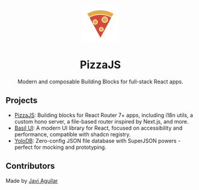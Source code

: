 <p align="center">
  <img src="https://github.com/pizzajsdev/pizzajs/blob/main/logo.png?raw=true" alt="PizzaJS logo" width="100" height="100">
</p>

<h1 align="center">PizzaJS</h1>

<p align="center">
Modern and composable Building Blocks for full-stack React apps.
</p>

## Projects

- [PizzaJS](https://github.com/pizzajsdev/pizzajs): Building blocks for React Router 7+ apps, including i18n utils, a custom hono server, a file-based router inspired by Next.js, and more.
- [Basil UI](https://pizzajs.dev/basil-ui): A modern UI library for React, focused on accessibility and performance, compatible with shadcn registry.
- [YoloDB](https://github.com/pizzajsdev/yolodb): Zero-config JSON file database with SuperJSON powers - perfect for mocking and prototyping.

## Contributors

Made by [Javi Aguilar](https://itsjavi.com)
